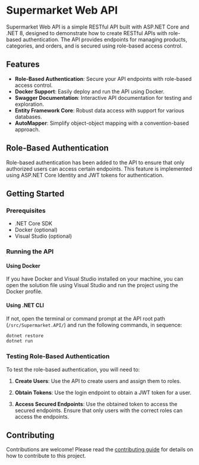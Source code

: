 
# Supermarket Web API

Supermarket Web API is a simple RESTful API built with ASP.NET Core and .NET  8, designed to demonstrate how to create RESTful APIs with role-based authentication. The API provides endpoints for managing products, categories, and orders, and is secured using role-based access control.
## Features

- **Role-Based Authentication**: Secure your API endpoints with role-based access control.
- **Docker Support**: Easily deploy and run the API using Docker.
- **Swagger Documentation**: Interactive API documentation for testing and exploration.
- **Entity Framework Core**: Robust data access with support for various databases.
- **AutoMapper**: Simplify object-object mapping with a convention-based approach.


## Role-Based Authentication

Role-based authentication has been added to the API to ensure that only authorized users can access certain endpoints. This feature is implemented using ASP.NET Core Identity and JWT tokens for authentication.



## Getting Started

### Prerequisites

- .NET Core SDK
- Docker (optional)
- Visual Studio (optional)

### Running the API

#### Using Docker

If you have Docker and Visual Studio installed on your machine, you can open the solution file using Visual Studio and run the project using the Docker profile.

#### Using .NET CLI

If not, open the terminal or command prompt at the API root path (`/src/Supermarket.API/`) and run the following commands, in sequence:

```sh
dotnet restore
dotnet run
```



### Testing Role-Based Authentication

To test the role-based authentication, you will need to:

1. **Create Users**: Use the API to create users and assign them to roles.

2. **Obtain Tokens**: Use the login endpoint to obtain a JWT token for a user.

3. **Access Secured Endpoints**: Use the obtained token to access the secured endpoints. Ensure that only users with the correct roles can access the endpoints.

## Contributing

Contributions are welcome! Please read the [contributing guide](CONTRIBUTING.md) for details on how to contribute to this project.

